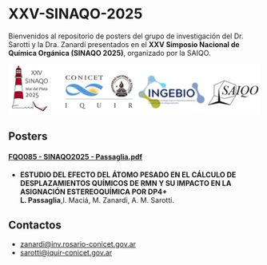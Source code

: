 # XXV-SINAQO-2025

Bienvenidos al repositorio de posters del grupo de investigación del Dr. Sarotti y la Dra. Zanardi presentados en el **XXV Simposio Nacional de Química Orgánica (SINAQO 2025)**, organizado por la SAIQO.

<img alt="Show" src="https://github.com/Sarotti-Lab/XXV-SINAQO-2025/raw/main/LA2.png" width="578" height="100"/>

## Posters

#### [FQO085 - SINAQO2025 - Passaglia.pdf](https://github.com/Sarotti-Lab/XXV-SINAQO-2025/raw/main/Posters/FQO085-SINAQO2025-Passaglia.pdf)
* **ESTUDIO DEL EFECTO DEL ÁTOMO PESADO EN EL CÁLCULO DE DESPLAZAMIENTOS QUÍMICOS DE RMN Y SU IMPACTO EN LA ASIGNACIÓN ESTEREOQUÍMICA POR DP4+**  
  **L. Passaglia**,I. Maciá, M. Zanardi, A. M. Sarotti.



## Contactos
* zanardi@inv.rosario-conicet.gov.ar  
* sarotti@iquir-conicet.gov.ar

